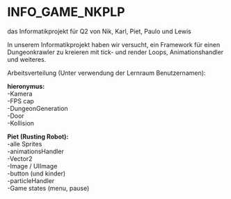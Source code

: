 # INFO_GAME_NKPLP
das Informatikprojekt für Q2 von Nik, Karl, Piet, Paulo und Lewis

In unserem Informatikprojekt haben wir versucht, ein Framework für einen Dungeonkrawler
zu kreieren mit tick- und render Loops, Animationshandler und weiteres.


Arbeitsverteilung (Unter verwendung der Lernraum Benutzernamen):

**hieronymus:**  
-Kamera  
-FPS cap  
-DungeonGeneration  
-Door  
-Kollision  

**Piet (Rusting Robot):**  
-alle Sprites  
-animationsHandler  
-Vector2  
-Image / UIImage  
-button (und kinder)  
-particleHandler  
-Game states (menu, pause)  


